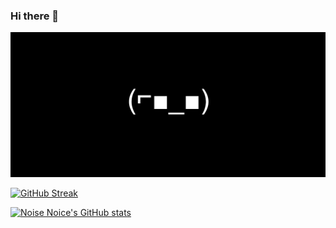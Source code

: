 ### Hi there 👋



<p align="center">
    <img src="/media/banner.png" />
</p>

[![GitHub Streak](https://github-readme-streak-stats.herokuapp.com?user=noice-noise&theme=holi-theme&date_format=M%20j%5B%2C%20Y%5D)](https://git.io/streak-stats)

[![Noise Noice's GitHub stats](https://github-readme-stats.vercel.app/api?username=noice-noise)](https://github.com/anuraghazra/github-readme-stats)


